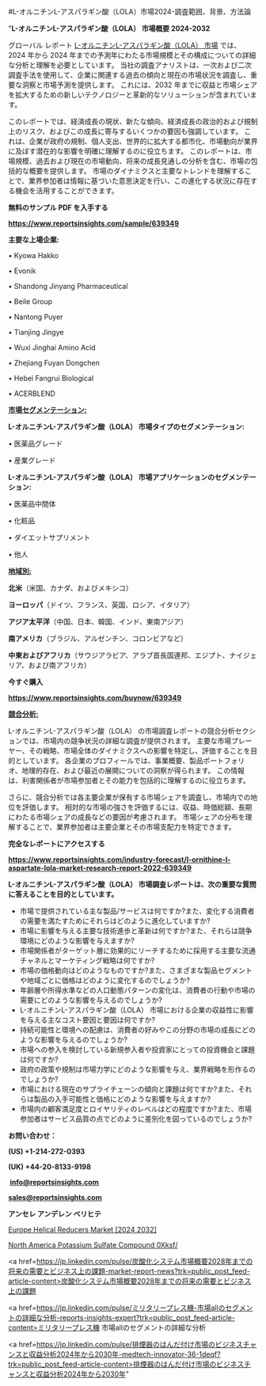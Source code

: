 #L-オルニチンL-アスパラギン酸（LOLA）市場2024-調査範囲、背景、方法論

"<strong>L-オルニチンL-アスパラギン酸（LOLA） 市場概要 2024-2032</strong>

グローバル レポート <a href=https://www.reportsinsights.com/sample/639349>L-オルニチンL-アスパラギン酸（LOLA） 市場</a> では、2024 年から 2024 年までの予測年にわたる市場規模とその構成についての詳細な分析と理解を必要としています。 当社の調査アナリストは、一次および二次調査手法を使用して、企業に関連する過去の傾向と現在の市場状況を調査し、重要な洞察と市場予測を提供します。 これには、2032 年までに収益と市場シェアを拡大​​するための新しいテクノロジーと革新的なソリューションが含まれています。

このレポートでは、経済成長の現状、新たな傾向、経済成長の政治的および規制上のリスク、およびこの成長に寄与するいくつかの要因も強調しています。 これは、企業が政府の規制、個人支出、世界的に拡大する都市化、市場動向が業界に及ぼす潜在的な影響を明確に理解するのに役立ちます。 このレポートは、市場規模、過去および現在の市場動向、将来の成長見通しの分析を含む、市場の包括的な概要を提供します。 市場のダイナミクスと主要なトレンドを理解することで、業界参加者は情報に基づいた意思決定を行い、この進化する状況に存在する機会を活用することができます。

<strong><b>無料のサンプル PDF を入手する</b></strong>

<a href=https://www.reportsinsights.com/sample/639349><strong><u>https://www.reportsinsights.com/sample/639349</u></strong></a>

<strong>主要な上場企業:</strong>

• Kyowa Hakko

• Evonik

• Shandong Jinyang Pharmaceutical

• Beile Group

• Nantong Puyer

• Tianjing Jingye

• Wuxi Jinghai Amino Acid

• Zhejiang Fuyan Dongchen

• Hebei Fangrui Biological

• ACERBLEND

<strong><u>市場セグメンテーション</u></strong><strong><u>:</u></strong>

<strong>L-オルニチンL-アスパラギン酸（LOLA） 市場タイプのセグメンテーション:</strong>

• 医薬品グレード

• 産業グレード

<strong>L-オルニチンL-アスパラギン酸（LOLA） 市場アプリケーションのセグメンテーション:</strong>

• 医薬品中間体

• 化粧品

• ダイエットサプリメント

• 他人

<strong><u>地域別</u></strong><strong><u>:</u></strong>

<strong>北米</strong>（米国、カナダ、およびメキシコ）

<strong>ヨーロッパ</strong>（ドイツ、フランス、英国、ロシア、イタリア）

<strong>アジア太平洋</strong>（中国、日本、韓国、インド、東南アジア）

<strong>南アメリカ</strong>（ブラジル、アルゼンチン、コロンビアなど）

<strong>中東およびアフリカ</strong>（サウジアラビア、アラブ首長国連邦、エジプト、ナイジェリア、および南アフリカ）

<strong>今すぐ購入</strong>

<a href=https://www.reportsinsights.com/buynow/639349><strong><u>https://www.reportsinsights.com/buynow/639349</u></strong></a>

<strong><u>競合分析:</u></strong>

L-オルニチンL-アスパラギン酸（LOLA） の市場調査レポートの競合分析セクションでは、市場内の競争状況の詳細な調査が提供されます。 主要な市場プレーヤー、その戦略、市場全体のダイナミクスへの影響を特定し、評価することを目的としています。 各企業のプロフィールでは、事業概要、製品ポートフォリオ、地理的存在、および最近の展開についての洞察が得られます。 この情報は、利害関係者が市場参加者とその能力を包括的に理解するのに役立ちます。

さらに、競合分析では各主要企業が保有する市場シェアを調査し、市場内での地位を評価します。 相対的な市場の強さを評価するには、収益、時価総額、長期にわたる市場シェアの成長などの要因が考慮されます。 市場シェアの分布を理解することで、業界参加者は主要企業とその市場支配力を特定できます。

<strong>完全なレポートにアクセスする</strong>

<a href=https://www.reportsinsights.com/industry-forecast/l-ornithine-l-aspartate-lola-market-research-report-2022-639349><strong><u><b>https://www.reportsinsights.com/industry-forecast/l-ornithine-l-aspartate-lola-market-research-report-2022-639349</b></u></strong></a>

<strong><b>L-オルニチンL-アスパラギン酸（LOLA） 市場調査レポートは、次の重要な質問に答えることを目的としています。</b></strong>
<ul>
  <li>市場で提供されている主な製品/サービスは何ですか?また、変化する消費者の需要を満たすためにそれらはどのように進化していますか?</li>
  <li>市場に影響を与える主要な技術進歩と革新は何ですか?また、それらは競争環境にどのような影響を与えますか?</li>
  <li>市場関係者がターゲット層に効果的にリーチするために採用する主要な流通チャネルとマーケティング戦略は何ですか?</li>
  <li>市場の価格動向はどのようなものですか?また、さまざまな製品セグメントや地域ごとに価格はどのように変化するのでしょうか?</li>
  <li>年齢層や所得水準などの人口動態パターンの変化は、消費者の行動や市場の需要にどのような影響を与えるのでしょうか?</li>
  <li>L-オルニチンL-アスパラギン酸（LOLA） 市場における企業の収益性に影響を与える主なコスト要因と要因は何ですか?</li>
  <li>持続可能性と環境への配慮は、消費者の好みやこの分野の市場の成長にどのような影響を与えるのでしょうか?</li>
  <li>市場への参入を検討している新規参入者や投資家にとっての投資機会と課題は何ですか?</li>
  <li>政府の政策や規制は市場力学にどのような影響を与え、業界戦略を形作るのでしょうか?</li>
  <li>市場における現在のサプライチェーンの傾向と課題は何ですか?また、それらは製品の入手可能性と価格にどのような影響を与えますか?</li>
  <li>市場内の顧客満足度とロイヤリティのレベルはどの程度ですか?また、市場参加者はサービス品質の点でどのように差別化を図っているのでしょうか?</li>
</ul>
<strong>お問い合わせ：</strong>

<strong>(US) +1-214-272-0393</strong>

<strong>(UK) +44-20-8133-9198</strong>

<strong> </strong><a href=info@reportsinsights.com><strong><u>info@reportsinsights.com</u></strong></a>

<a href=sales@reportsinsights.com><strong><u>sales@reportsinsights.com</u></strong></a>

<strong>アンセレ アンデレン ベリヒテ</strong>

<a href=https://www.linkedin.com/pulse/europe-helical-reducers-market-in-depth-analysis-growth-oqpfe/>Europe Helical Reducers Market [2024 2032]</a>

<a href=https://www.linkedin.com/pulse/north-america-potassium-sulfate-compound-0xksf/>North America Potassium Sulfate Compound 0Xksf/</a>

<a href=https://jp.linkedin.com/pulse/炭酸化システム市場概要2028年までの将来の需要とビジネス上の課題-market-report-news?trk=public_post_feed-article-content>炭酸化システム市場概要2028年までの将来の需要とビジネス上の課題</a>

<a href=https://jp.linkedin.com/pulse/ミリタリープレス機-市場allのセグメントの詳細な分析-reports-insights-expert?trk=public_post_feed-article-content>ミリタリープレス機 市場allのセグメントの詳細な分析</a>

<a href=https://jp.linkedin.com/pulse/排煙器のはんだ付け市場のビジネスチャンスと収益分析2024年から2030年-medtech-innovator-36-1deqf?trk=public_post_feed-article-content>排煙器のはんだ付け市場のビジネスチャンスと収益分析2024年から2030年</a>"
